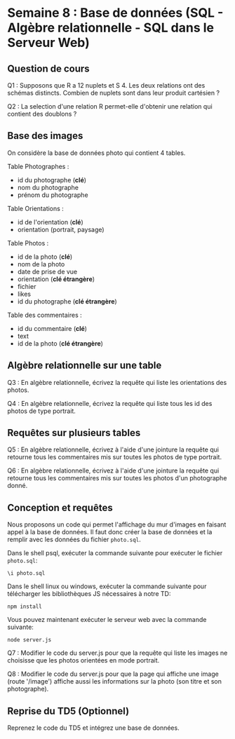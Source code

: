 # Semaine 8 : Base de données (SQL - Algèbre relationnelle - SQL dans le Serveur Web)

## Question de cours

Q1 : Supposons que R a 12 nuplets et S 4. Les deux relations ont des schémas distincts. Combien de nuplets sont dans leur produit cartésien ?

Q2 : La selection d'une relation R permet-elle d'obtenir une relation qui contient des doublons ?

## Base des images

On considère la base de données photo qui contient 4 tables.

Table Photographes :
* id du photographe (**clé**)
* nom du photographe
* prénom du photographe

Table Orientations :
* id de l'orientation (**clé**)
* orientation (portrait, paysage)

Table Photos : 
* id de la photo (**clé**)
* nom de la photo
* date de prise de vue
* orientation (**clé étrangère**)
* fichier
* likes
* id du photographe (**clé étrangère**)


Table des commentaires : 
* id du commentaire (**clé**)
* text
* id de la photo (**clé étrangère**)

## Algèbre relationnelle sur une table

Q3 : En algèbre relationnelle, écrivez la requête qui liste les orientations des photos.

Q4 : En algèbre relationnelle, écrivez la requête qui liste tous les id des photos de type portrait.

## Requêtes sur plusieurs tables

Q5 : En algèbre relationnelle, écrivez à l'aide d'une jointure la requête qui retourne tous les commentaires mis sur toutes les photos de type portrait.

Q6 : En algèbre relationnelle, écrivez à l'aide d'une jointure la requête qui retourne tous les commentaires mis sur toutes les photos d'un photographe donné.


## Conception et requêtes 

Nous proposons un code qui permet l'affichage du mur d'images en faisant appel à la base de données.
Il faut donc créer la base de données et la remplir avec les données du fichier `photo.sql`.

Dans le shell psql, exécuter la commande suivante pour exécuter le fichier `photo.sql`:

    \i photo.sql
    
Dans le shell linux ou windows, exécuter la commande suivante pour télécharger les bibliothèques JS nécessaires à notre TD:
    
    npm install


Vous pouvez maintenant exécuter le serveur web avec la commande suivante:

    node server.js


Q7 : Modifier le code du server.js pour que la requête qui liste les images ne choisisse que les photos orientées en mode portrait.

Q8 : Modifier le code du server.js pour que la page qui affiche une image (route '/image') affiche aussi les informations sur la photo (son titre et son photographe).

## Reprise du TD5 (Optionnel)

Reprenez le code du TD5 et intégrez une base de données.


